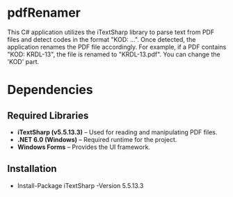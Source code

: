 # pdfRenamer

This C# application utilizes the iTextSharp library to parse text from PDF files and detect codes in the format "KOD: ...". Once detected, the application renames the PDF file accordingly. For example, if a PDF contains "KOD: KRDL-13", the file is renamed to "KRDL-13.pdf". You can change the 'KOD' part.

# Dependencies

## Required Libraries
- **iTextSharp (v5.5.13.3)** – Used for reading and manipulating PDF files.
- **.NET 6.0 (Windows)** – Required runtime for the project.
- **Windows Forms** – Provides the UI framework.

## Installation

- Install-Package iTextSharp -Version 5.5.13.3
